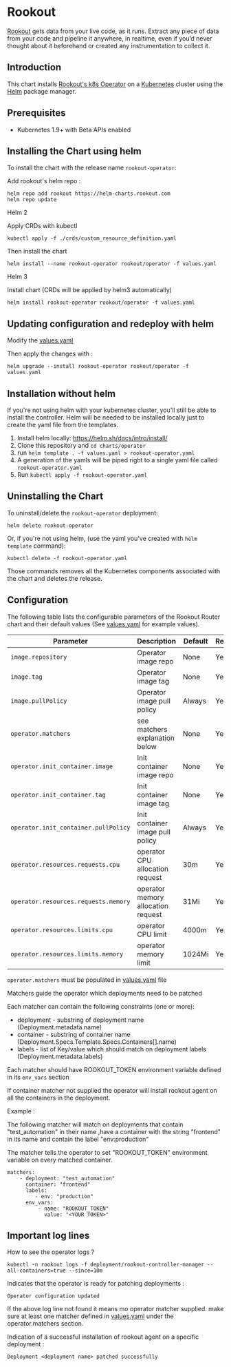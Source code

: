 # Rookout

[Rookout](http://rookout.com/) gets data from your live code, as it runs. Extract any piece of data from your code and pipeline it anywhere, in realtime, even if you’d never thought about it beforehand or created any instrumentation to collect it.

## Introduction

This chart installs [Rookout's k8s Operator](https://docs.rookout.com/docs/k8s-operator-setup.html) on a [Kubernetes](http://kubernetes.io) cluster using the [Helm](https://helm.sh) package manager.

## Prerequisites

- Kubernetes 1.9+ with Beta APIs enabled

## Installing the Chart using helm

To install the chart with the release name `rookout-operator`:

Add rookout's helm repo :
```
helm repo add rookout https://helm-charts.rookout.com
helm repo update
```

Helm 2  

Apply CRDs with kubectl
```
kubectl apply -f ./crds/custom_resource_definition.yaml
```

Then install the chart
```
helm install --name rookout-operator rookout/operator -f values.yaml
```

Helm 3

Install chart (CRDs will be applied by helm3 automatically)
```
helm install rookout-operator rookout/operator -f values.yaml
```

## Updating configuration and redeploy with helm
Modify the  [values.yaml](./values.yaml)

Then apply the changes with :
```
helm upgrade --install rookout-operator rookout/operator -f values.yaml
```

## Installation without helm
If you're not using helm with your kubernetes cluster, you'll still be able to install the controller. Helm will be needed to be installed locally just to create the yaml file from the templates.

1.  Install helm locally: https://helm.sh/docs/intro/install/ 
2.  Clone this repository and `cd charts/operator`
3.  run ```helm template . -f values.yaml > rookout-operator.yaml```
4.  A generation of the yamls will be piped right to a single yaml file called `rookout-operator.yaml`
5.  Run `kubectl apply -f rookout-operator.yaml`


## Uninstalling the Chart

To uninstall/delete the `rookout-operator` deployment:

```
helm delete rookout-operator
```

Or, if you're not using helm, (use the yaml you've created with `helm template` command):
```
kubectl delete -f rookout-operator.yaml
```

Those commands removes all the Kubernetes components associated with the chart and deletes the release.

## Configuration

The following table lists the configurable parameters of the Rookout Router chart and their default values (See [values.yaml](./values.yaml) for example values).

|            Parameter                      |              Description                   | Default  | Required 
| ----------------------------------------- | -------------------------------------------| ---------| --------
| `image.repository`                        | Operator image repo                        | None     | Yes
| `image.tag`                               | Operator image tag                         | None     | Yes
| `image.pullPolicy`                        | Operator image pull policy                 | Always   | Yes
| `operator.matchers`                       | see matchers explanation below             | None     | Yes
| `operator.init_container.image`           | Init container image repo                  | None     | Yes
| `operator.init_container.tag`             | Init container image tag                   | None     | Yes
| `operator.init_container.pullPolicy`      | Init container image pull policy           | Always   | Yes
| `operator.resources.requests.cpu`         | operator CPU allocation request            | 30m      | Yes
| `operator.resources.requests.memory`      | operator memory allocation request         | 31Mi     | Yes
| `operator.resources.limits.cpu`           | operator CPU limit                         | 4000m    | Yes
| `operator.resources.limits.memory`        | operator memory limit                      | 1024Mi   | Yes


`operator.matchers` must be populated in [values.yaml](./values.yaml) file

Matchers guide the operator which deployments need to be patched

Each matcher can contain the following constraints (one or more):
- deployment - substring of deployment name (Deployment.metadata.name)
- container - substring of container name (Deployment.Specs.Template.Specs.Containers[].name)
- labels - list of Key/value which should match on deployment labels (Deployment.metadata.labels)

Each matcher should have ROOKOUT_TOKEN environment variable defined in its `env_vars` section

If container matcher not supplied the operator will install rookout agent on all the containers in the deployment.
 
Example :

The following matcher will match on deployments that contain "test_automation" in their name
,have a container with the string "frontend" in its name and contain the label "env:production"

The matcher tells the operator to set "ROOKOUT_TOKEN" environment variable on every matched container.   

```
matchers:
    - deployment: "test_automation"
      container: "frontend"
      labels:
         - env: "production"
      env_vars:
          - name: "ROOKOUT_TOKEN"
            value: "<YOUR TOKEN>"
``` 

## Important log lines

How to see the operator logs ?
```
kubectl -n rookout logs -f deployment/rookout-controller-manager --all-containers=true --since=10m
```

Indicates that the operator is ready for patching deployments :
```
Operator configuration updated
```
If the above log line not found it means mo operator matcher supplied. 
make sure at least one matcher defined in [values.yaml](./values.yaml) under the operator.matchers section.


Indication of a successful installation of rookout agent on a specific deployment :
```
Deployment <deployment name> patched successfully
```

